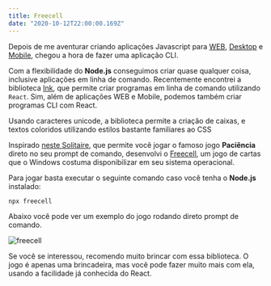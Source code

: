 ```yaml
---
title: Freecell
date: "2020-10-12T22:00:00.169Z"
---
```


Depois de me aventurar criando aplicações Javascript para [WEB](https://cgreinhold.dev/2020/05/25/word-games/), [Desktop](https://cgreinhold.dev/2019/08/25/clippy-revival/) e [Mobile](https://github.com/CGReinhold/BolaoDaCopa/), chegou a hora de fazer uma aplicação CLI.

Com a flexibilidade do **Node.js** conseguimos criar quase qualquer coisa, inclusive aplicações em linha de comando. Recentemente encontrei a biblioteca [Ink](https://github.com/vadimdemedes/ink), que permite criar programas em linha de comando utilizando `React`. Sim, além de aplicações WEB e Mobile, podemos também criar programas CLI com React.

Usando caracteres unicode, a biblioteca permite a criação de caixas, e textos coloridos utilizando estilos bastante familiares ao CSS

Inspirado [neste Solitaire](https://github.com/zephraph/solitaire), que permite você jogar o famoso jogo **Paciência** direto no seu prompt de comando, desenvolvi o [Freecell](https://github.com/CGReinhold/freecell), um jogo de cartas que o Windows costuma disponibilizar em seu sistema operacional.

Para jogar basta executar o seguinte comando caso você tenha o **Node.js** instalado:

```
npx freecell
```

Abaixo você pode ver um exemplo do jogo rodando direto prompt de comando.

![freecell](/images/cards/freecell.gif)

Se você se interessou, recomendo muito brincar com essa biblioteca. O jogo é apenas uma brincadeira, mas você pode fazer muito mais com ela, usando a facilidade já conhecida do React.